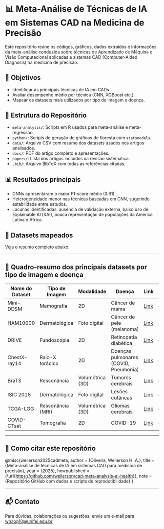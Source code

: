 # 📊 Meta-Análise de Técnicas de IA em Sistemas CAD na Medicina de Precisão

Este repositório reúne os códigos, gráficos, dados extraídos e informações da meta-análise conduzida sobre técnicas de Aprendizado de Máquina e Visão Computacional aplicadas a sistemas CAD (Computer-Aided Diagnosis) na medicina de precisão.

## 📌 Objetivos

- Identificar as principais técnicas de IA em CADs.
- Avaliar desempenho médio por técnica (CNN, XGBoost etc.).
- Mapear os datasets mais utilizados por tipo de imagem e doença.

## 📂 Estrutura do Repositório

- `meta-analysis/`: Scripts em R usados para meta-análise e meta-regressão.
- `python/`: Scripts de geração de gráficos de floresta com `statsmodels`.
- `data/`: Arquivo CSV com resumo dos datasets usados nos artigos analisados.
- `docs/`: PDF do artigo completo e apresentações.
- `papers/`: Lista dos artigos incluídos na revisão sistemática.
- `.bib/`: Arquivo BibTeX com todas as referências citadas.

## 📊 Resultados principais

- CNNs apresentaram o maior F1-score médio (0.91)
- Heterogeneidade menor nas técnicas baseadas em CNN, sugerindo estabilidade entre estudos.
- Lacunas identificadas: ausência de validação externa, baixo uso de Explainable AI (XAI), pouca representação de populações da América Latina e África.

## 📁 Datasets mapeados

Veja o resumo completo abaixo.

---

## 📄 Quadro-resumo dos principais datasets por tipo de imagem e doença

| Nome do Dataset        | Tipo de Imagem    | Modalidade         | Doença                      | Link                         | Acessível? |
|------------------------|-------------------|---------------------|-----------------------------|------------------------------|------------|
| Mini-DDSM              | Mamografia        | 2D                  | Câncer de mama              | [Link](https://wiki.cancerimagingarchive.net/display/Public/Mini-DDSM) | ✅         |
| HAM10000               | Dermatológica     | Foto digital        | Câncer de pele (melanoma)   | [Link](https://www.kaggle.com/datasets/kmader/skin-cancer-mnist-ham10000) | ✅         |
| DRIVE                  | Fundoscopia       | 2D                  | Retinopatia diabética       | [Link](https://drive.grand-challenge.org/) | ✅         |
| ChestX-ray14           | Raio-X torácico   | 2D                  | Doenças pulmonares (COVID, Pneumonia) | [Link](https://www.kaggle.com/datasets/nih-chest-xrays/data) | ✅         |
| BraTS                  | Ressonância       | Volumétrica (3D)    | Tumores cerebrais           | [Link](https://www.med.upenn.edu/cbica/brats2020/data.html) | ✅         |
| ISIC 2018              | Dermatológica     | Foto digital        | Lesões cutâneas             | [Link](https://challenge.isic-archive.com/) | ✅         |
| TCGA-LGG               | Ressonância (MRI) | Volumétrica (3D)    | Gliomas cerebrais           | [Link](https://www.cancer.gov/ccg/research/genome-sequencing/tcga) | ✅         |
| COVID-CTset            | Tomografia        | 2D                  | COVID-19                    | [Link](https://github.com/UCSD-AI4H/COVID-CT) | ✅         |

---

## 📘 Como citar este repositório

@misc{wellerson2025cadmeta,
author = {Oliveira, Wellerson H. A.},
title = {Meta-análise de técnicas de IA em sistemas CAD para medicina de precisão},
year = {2025},
howpublished = {\url{https://github.com/wellerson/cad-meta-analysis-ai-health}},
note = {Repositório GitHub com dados e scripts de reprodutibilidade}
}

---

## 📬 Contato

Para dúvidas, colaborações ou sugestões, envie um e-mail para whaop10@unifei.edu.br


